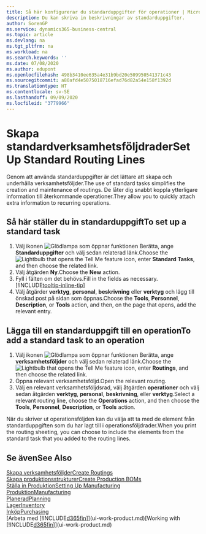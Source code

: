 ```yaml
---
title: Så här konfigurerar du standarduppgifter för operationer | Microsoft Docs
description: Du kan skriva in beskrivningar av standarduppgifter.
author: SorenGP
ms.service: dynamics365-business-central
ms.topic: article
ms.devlang: na
ms.tgt_pltfrm: na
ms.workload: na
ms.search.keywords: ''
ms.date: 07/08/2020
ms.author: edupont
ms.openlocfilehash: 498b3410ee635a4e31b9bd20e509950541371c43
ms.sourcegitcommit: a80afd4e5075018716efad76d82a54e158f1392d
ms.translationtype: HT
ms.contentlocale: sv-SE
ms.lasthandoff: 09/09/2020
ms.locfileid: "3779966"
---
```

# <a name="set-up-standard-routing-lines"></a><span data-ttu-id="37191-103">Skapa standardverksamhetsföljdrader</span><span class="sxs-lookup"><span data-stu-id="37191-103">Set Up Standard Routing Lines</span></span>

<span data-ttu-id="37191-104">Genom att använda standarduppgifter är det lättare att skapa och underhålla verksamhetsföljder.</span><span class="sxs-lookup"><span data-stu-id="37191-104">The use of standard tasks simplifies the creation and maintenance of routings.</span></span> <span data-ttu-id="37191-105">De låter dig snabbt koppla ytterligare information till återkommande operationer.</span><span class="sxs-lookup"><span data-stu-id="37191-105">They allow you to quickly attach extra information to recurring operations.</span></span>

## <a name="to-set-up-a-standard-task"></a><span data-ttu-id="37191-106">Så här ställer du in standarduppgift</span><span class="sxs-lookup"><span data-stu-id="37191-106">To set up a standard task</span></span>

1. <span data-ttu-id="37191-107">Välj ikonen ![Glödlampa som öppnar funktionen Berätta](media/ui-search/search_small.png "Berätta vad du vill göra"), ange **Standarduppgifter** och välj sedan relaterad länk.</span><span class="sxs-lookup"><span data-stu-id="37191-107">Choose the ![Lightbulb that opens the Tell Me feature](media/ui-search/search_small.png "Tell me what you want to do") icon, enter **Standard Tasks**, and then choose the related link.</span></span>
2. <span data-ttu-id="37191-108">Välj åtgärden **Ny**.</span><span class="sxs-lookup"><span data-stu-id="37191-108">Choose the **New** action.</span></span>
3. <span data-ttu-id="37191-109">Fyll i fälten om det behövs.</span><span class="sxs-lookup"><span data-stu-id="37191-109">Fill in the fields as necessary.</span></span> [!INCLUDE[tooltip-inline-tip](includes/tooltip-inline-tip_md.md)]
4. <span data-ttu-id="37191-110">Välj åtgärder **verktyg**, **personal**, **beskrivning** eller **verktyg** och lägg till önskad post på sidan som öppnas.</span><span class="sxs-lookup"><span data-stu-id="37191-110">Choose the **Tools**, **Personnel**, **Description**, or **Tools** action, and then, on the page that opens, add the relevant entry.</span></span>

## <a name="to-add-a-standard-task-to-an-operation"></a><span data-ttu-id="37191-111">Lägga till en standarduppgift till en operation</span><span class="sxs-lookup"><span data-stu-id="37191-111">To add a standard task to an operation</span></span>

1. <span data-ttu-id="37191-112">Välj ikonen ![Glödlampa som öppnar funktionen Berätta](media/ui-search/search_small.png "Berätta vad du vill göra"), ange **verksamhetsföljder** och välj sedan relaterad länk.</span><span class="sxs-lookup"><span data-stu-id="37191-112">Choose the ![Lightbulb that opens the Tell Me feature](media/ui-search/search_small.png "Tell me what you want to do") icon, enter **Routings**, and then choose the related link.</span></span>
2. <span data-ttu-id="37191-113">Öppna relevant verksamhetsföljd.</span><span class="sxs-lookup"><span data-stu-id="37191-113">Open the relevant routing.</span></span>
3. <span data-ttu-id="37191-114">Välj en relevant verksamhetsföljdsrad, välj åtgärden **operationer** och välj sedan åtgärden **verktyg**, **personal**, **beskrivning**, eller **verktyg**.</span><span class="sxs-lookup"><span data-stu-id="37191-114">Select a relevant routing line, choose the **Operations** action, and then choose the **Tools**, **Personnel**, **Description**, or **Tools** action.</span></span>

<span data-ttu-id="37191-115">När du skriver ut operationsföljden kan du välja att ta med de element från standarduppgiften som du har lagt till i operationsföljdrader.</span><span class="sxs-lookup"><span data-stu-id="37191-115">When you print the routing sheeting, you can choose to include the elements from the standard task that you added to the routing lines.</span></span>

## <a name="see-also"></a><span data-ttu-id="37191-116">Se även</span><span class="sxs-lookup"><span data-stu-id="37191-116">See Also</span></span>

[<span data-ttu-id="37191-117">Skapa verksamhetsföljder</span><span class="sxs-lookup"><span data-stu-id="37191-117">Create Routings</span></span>](production-how-to-create-routings.md)  
[<span data-ttu-id="37191-118">Skapa produktionsstrukturer</span><span class="sxs-lookup"><span data-stu-id="37191-118">Create Production BOMs</span></span>](production-how-to-create-production-boms.md)  
[<span data-ttu-id="37191-119">Ställa in Produktion</span><span class="sxs-lookup"><span data-stu-id="37191-119">Setting Up Manufacturing</span></span>](production-configure-production-processes.md)  
[<span data-ttu-id="37191-120">Produktion</span><span class="sxs-lookup"><span data-stu-id="37191-120">Manufacturing</span></span>](production-manage-manufacturing.md)  
[<span data-ttu-id="37191-121">Planerad</span><span class="sxs-lookup"><span data-stu-id="37191-121">Planning</span></span>](production-planning.md)  
[<span data-ttu-id="37191-122">Lager</span><span class="sxs-lookup"><span data-stu-id="37191-122">Inventory</span></span>](inventory-manage-inventory.md)  
[<span data-ttu-id="37191-123">Inköp</span><span class="sxs-lookup"><span data-stu-id="37191-123">Purchasing</span></span>](purchasing-manage-purchasing.md)  
<span data-ttu-id="37191-124">[Arbeta med [!INCLUDE[d365fin](includes/d365fin_md.md)]](ui-work-product.md)</span><span class="sxs-lookup"><span data-stu-id="37191-124">[Working with [!INCLUDE[d365fin](includes/d365fin_md.md)]](ui-work-product.md)</span></span>  
